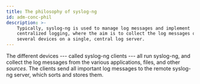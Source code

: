 ```yaml
---
title: The philosophy of syslog-ng
id: adm-conc-phil
description: >-
    Typically, syslog-ng is used to manage log messages and implement
    centralized logging, where the aim is to collect the log messages of
    several devices on a single, central log server.
---
```


The different devices --- called syslog-ng clients --- all run syslog-ng,
and collect the log messages from the various applications, files, and
other *sources*. The clients send all important log messages to the
remote syslog-ng server, which sorts and stores them.
